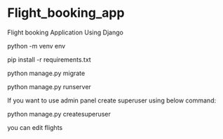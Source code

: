 # Flight_booking_app
Flight booking Application Using Django

python -m venv env

pip install -r requirements.txt

python manage.py migrate

python manage.py runserver

If you want to use admin panel create superuser using below command:

python manage.py createsuperuser

you can edit flights 



